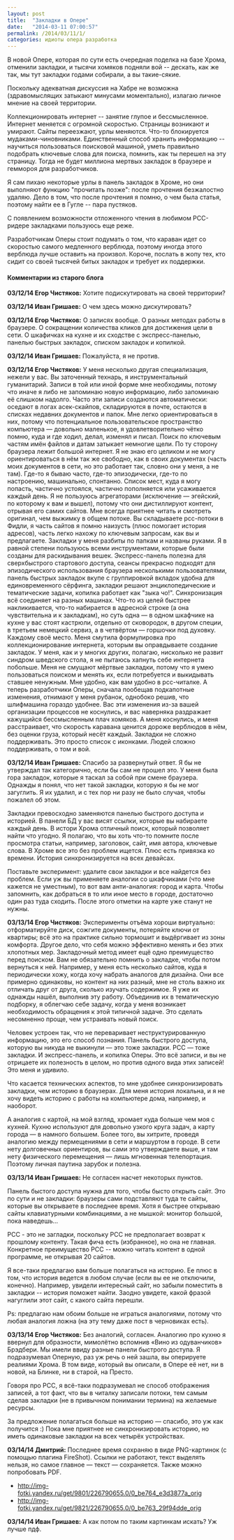 ```yaml
---
layout: post
title:  "Закладки в Опере"
date:   "2014-03-11 07:00:57"
permalink: /2014/03/11/1/
categories: идиоты опера разработка
---
```


В новой Опере, которая по сути есть очередная поделка на базе Хрома,
отменили закладки, и тысячи хомяков подняли вой -- дескать, как же
так, мы тут закладки годами собирали, а вы такие-сякие.

Поскольку адекватная дискуссия на Хабре не возможна (здравомыслящих
затыкают минусами моментально), излагаю личное мнение на своей
территории.

Коллекционировать интернет -- занятие глупое и бессмысленное. Интернет
меняется с огромной скоростью. Страницы возникают и умирают. Сайты
переезжают, урлы меняются. Что-то блокируется
мудаками-чиновниками. Единственный способ хранить информацию --
научиться пользоваться поисковой машиной, уметь правильно подобрать
ключевые слова для поиска, помнить, как ты перешел на эту
страницу. Тогда не будет миллиона мертвых закладок в браузере и
геммороя для разработчиков.

Я сам пихаю некоторые урлы в панель закладок в Хроме, но они выполняют
функцию "прочитать позже": после прочтения безжалостно удаляю. Дело в
том, что после прочтения я помню, о чем была статья, поэтому найти ее
в Гугле -- пара пустяков.

С появлением возможности отложенного чтения в любимом РСС-ридере
закладками пользуюсь еще реже.

Разработчикам Оперы стоит подумать о том, что караван идет со
скоростью самого медленного верблюда, поэтому иногда этого верблюда
лучше оставить на произвол. Короче, послать в жопу тех, кто сидит со
своей тысячей битых закладок и требует их поддержки.



#### Комментарии из старого блога


**03/12/14 Егор Чистяков:** Хотите подискутировать на своей
  территории?

**03/12/14 Иван Гришаев:** О чем здесь можно дискутировать?

**03/12/14 Егор Чистяков:** О записях вообще.  О разных методах работы
в браузере.  О сокращении количества кликов для достижения цели в
сети.  О шкафичках на кухне и их сходстве с экспресс-панелью, панелью
быстрых закладок, списком закладок и копилкой.


**03/12/14 Иван Гришаев:** Пожалуйста, я не против.


**03/12/14 Егор Чистяков:** У меня несколько другая специализация,
нежели у вас. Вы заточенный технарь, я инструментальный
гуманитарий. Записи в той или иной форме мне необходимы, потому что
иначе я либо не запоминаю новую информацию, либо запоминаю её слишком
надолго. Часто эти записи создаются автоматически: оседают в логах
асек-скайпов, складируются в почте, остаются в списках недавних
документов и папок. Мне легко ориентироваться в них, потому что
потенциальное пользовательское пространство компьютера — довольно
маленькое, я удовлетворительно чётко помню, куда и где ходил, делал,
изменял и писал. Поиск по ключевым частям имён файлов и датам затыкает
немногие щели.  По ту сторону браузера лежит большой интернет. Я не
знаю его целиком и не могу ориентироваться в нём так же свободно, как
в своих документах (часть моих документов в сети, но это работает так,
словно они у меня, а не там). Где-то я бываю часто, где-то
эпизодически, где-то по настроению, машинально, спонтанно. Список
мест, куда я могу попасть, частично устоялся, частично пополняется или
усаживается каждый день. Я не пользуюсь агрегаторами (исключение —
эгейский, по которому к вам и вышел), потому что они дистиллируют
контент, отрывая его самих сайтов. Мне всегда приятнее читать и
смотреть оригинал, чем выжимку в общем потоке. Вы складываете
рсс-потоки в Фидли, я часть сайтов я помню наизусть (плюс помогает
история адресов), часть легко нахожу по ключевым запросам, как вы и
предлагаете. Закладки у меня разбиты по папкам и названы руками.  Я в
равной степени пользуюсь всеми инструментами, которые были созданы для
раскидывания вешек. Экспресс-панель полезна для сверхбыстрого
стартового доступа, сеансы прекрасно подходят для эпизодического
использования браузера несколькими пользователями, панель быстрых
закладок вкупе с группировкой вкладок удобна для единовременного
сёрфинга, закладки решают энциклопедические и тематические задачи,
копилка работает как "зыка чо!". Синхронизация всё соединяет на разных
машинах. Что-то из целей быстрее накликивается, что-то набирается в
адресной строке (а она чувствительна и к закладкам), но суть одна — в
одном шкафчике на кухне у вас стоят кастрюли, отдельно от сковородок,
в другом специи, в третьем немецкий сервиз, а в четвёртом — горшочки
под духовку. Каждому своё место.  Меня смутила формулировка про
коллекционирование интернета, которым вы оправдываете создание
закладок. У меня, как и у многих других, полагаю, нисколько не развит
синдром шведского стола, я не пытаюсь хапнуть себе интернета
побольше. Меня не смущают мёртвые закладки, потому что я умею
пользоваться поиском и менять их, если потребуется и выкидывать
ставшее ненужным. Мне удобно, как вам удобно в рсс-читалке.  А теперь
разработчики Оперы, сначала пообещав подкапотные изменения, отнимают у
меня рубанок, однобоко решив, что шлифмашина гораздо удобнее. Вас эти
изменения из-за вашей организации процессов не коснулись, и вас
наверняка раздражает кажущийся бессмысленным плач хомяков. А меня
коснулись, и меня расстраивает, что скорость каравана ценится дороже
верблюдов в нём, без оценки груза, который несёт каждый.  Закладки не
сложно поддерживать. Это просто список с иконками. Людей сложно
поддерживать, о том и вой.


**03/12/14 Иван Гришаев:** Спасибо за развернутый ответ. Я бы не
  утверждал так категорично, если бы сам не прошел это. У меня была
  гора закладок, которые я таскал за собой при смене браузера. Однажды
  я понял, что нет такой закладки, которую я бы не мог загуглить. Я их
  удалил, и с тех пор ни разу не было случая, чтобы пожалел об этом.

Закладки превосходно заменяются панелью быстрого доступа и историей. В
панели БД у вас висят ссылки, которые вы набираете каждый день. В
истори Хрома отличный поиск, который позволяет найти что угодно. Я
полагаю, что вы хоть что-то помните после просмотра статьи, например,
заголовок, сайт, имя автора, ключевые слова. В Хроме все это без
проблем ищется. Плюс есть привязка ко времени. История
синхронизируется на всех девайсах.

Поставьте эксперимент: удалите свои закладки и все найдется без
проблем. Если уж вы применяете аналогии со шкафчиками (что мне кажется
не уместным), то вот вам анти-аналогия: город и карта. Чтобы
запомнить, как добраться в то или иное место в городе, достаточно один
раз туда сходить. После этого отметки на карте уже станут не нужны.



**03/13/14 Егор Чистяков:** Эксперименты отъёма хороши виртуально:
отформатируйте диск, сожгите документы, потеряйте ключи от квартиры;
всё это на практике сильно тормошит и выдёргивает из зоны
комфорта. Другое дело, что себя можно эффективно менять и без этих
хлопотных мер.  Закладочный метод имеет ещё одно преимущество перед
поиском. Вам не обязательно помнить о закладке, чтобы потом вернуться
к ней. Например, у меня есть несколько сайтов, куда я периодически
хожу, когда хочу набрать аналогов для дизайна. Они все примерно
одинаковы, но контент на них разный, мне не столь важно их отличать
друг от друга, сколько изучать содержимое. Я уже их однажды нашёл,
выполнив эту работу. Объединив их в тематическую подборку, я облегчаю
себе задачу, когда у меня возникает необходимость обращения к этой
типичной задаче. Это сделать несомненно проще, чем устраивать новый
поиск.

Человек устроен так, что не переваривает неструктурированную
информацию, это его способ познания. Панель быстрого доступа, которую
вы никуда не выкинули — это тоже закладки. РСС — тоже закладки. И
экспресс-панель, и копилка Оперы. Это всё записи, и вы не отрицаете их
полезность в целом, но против одного вида этих записей! Это меня и
удивило.

Что касается технических аспектов, то мне удобнее синхронизировать
закладки, чем историю в браузерах. Для меня история локальна, и я не
хочу видеть историю с работы на компьютере дома, например, и наоборот.

А аналогия с картой, на мой взгляд, хромает куда больше чем моя с
кухней. Кухню используют для довольно узкого круга задач, а карту
города — в намного большем. Более того, вы хитрите, проведя аналогию
между пермещениями в сети и маршуртом в городе. В сети нету
долговечных ориентиров, вы сами это утверждаете выше, и там нету
физического перемещения — лишь мгновенная телепортация. Поэтому личная
паутина зарубок и полезна.


**03/13/14 Иван Гришаев:** Не согласен насчет некоторых пунктов.

Панель быстого доступа нужна для того, чтобы бысто открыть сайт. Это
по сути и не закладки: браузеры сами подставляют туда те сайты,
которые вы открываете в последнее время. Хотя я быстрее открываю сайты
клавиатурными комбинациями, а не мышкой: монитор большой, пока
наведешь...

РСС - это не загладки, поскольку РСС не предполагает возврат к
прошлому контенту. Такая фича есть (избранное), но она не
главная. Конкретное преимущество РСС -- можно читать контент в одной
программе, не открывая 20 сайтов.

Я все-таки предлагаю вам больше полагаться на историю. Ее плюс в том,
что история ведется в любом случае (если вы ее не отключили,
конечно). Например, увидели интересный сайт, но забыли поместить в
закладки -- история поможет найти. Заодно увидете, какой фразой
нагуглили этот сайт, с какого сайта перешли.

Ps: предлагаю нам обоим больше не играться аналогиями, потому что
любая аналогия ложна (на эту тему даже пост в черновиках есть).


**03/13/14 Егор Чистяков:** Без аналогий, согласен. Аналогию про кухню
я ввернул для образности, мимолётно вспомнив «Вино из одуванчиков»
Брэдбери.  Мы имели ввиду разные панели быстрого доступа. Я
подразумевал Оперную, раз уж речь о ней зашла, вы оперируете реалиями
Хрома. В том виде, который вы описали, в Опере её нет, ни в новой, на
Блинке, ни в старой, на Престо.

Говоря про РСС, я всё-таки подразумевал не способ отображения записей,
а тот факт, что вы в читалку записали потоки, тем самым сделав
закладки (не в привычном понимании термина) на желаемые ресурсы.

За предложение полагаться больше на историю — спасибо, это уж как
получится :) Пока мне приятнее не синхронизировать историю, но иметь
одинаковые закладки на всех четырёх устройствах.


**03/14/14 Дмитрий:** Последнее время сохраняю в виде PNG-картинок (с
  помощью плагина FireShot). Ссылки не работают, текст выделять
  нельзя, но самое главное — текст — сохраняется. Также можно
  попробовать PDF.

- http://img-fotki.yandex.ru/get/9801/226790655.0/0_be764_e3d3877a_orig
- http://img-fotki.yandex.ru/get/9821/226790655.0/0_be763_29f94dde_orig

**03/14/14 Иван Гришаев:** А как потом по таким картинкам искать? Уж
  лучше пдф.

